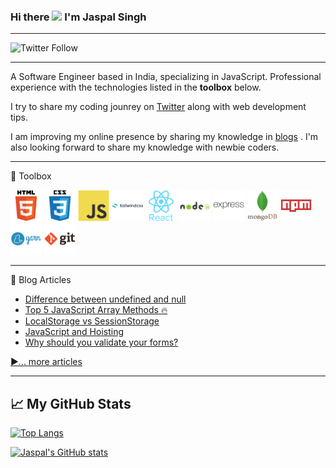 ### Hi there <img src="https://raw.githubusercontent.com/MartinHeinz/MartinHeinz/master/wave.gif" width="30px"> I'm Jaspal Singh

---

![Twitter Follow](https://img.shields.io/twitter/follow/jaspalscodes?style=social)

---

A Software Engineer based in India, specializing in JavaScript. Professional experience with the technologies listed in the **toolbox** below.

I try to share my coding jounrey on [Twitter](https://twitter.com/JaspalSCodes) along with web development tips.

I am improving my online presence by sharing my knowledge in [blogs](https://jaspalscodes.hashnode.dev/) . I'm also looking forward to share my knowledge 
with newbie coders. 

---
🧰 Toolbox

 <img src="https://github.com/devicons/devicon/blob/master/icons/html5/html5-original-wordmark.svg" alt="HTML5" width="50px" height="50px"> <img src="https://github.com/devicons/devicon/blob/master/icons/css3/css3-original-wordmark.svg" alt="CSS" width="50px" height="50px"> <img src="https://github.com/devicons/devicon/blob/master/icons/javascript/javascript-original.svg" alt="JavaScript" width="50px" height="50px"> <img src="https://github.com/devicons/devicon/blob/master/icons/tailwindcss/tailwindcss-original-wordmark.svg" alt="Tailwind CSS" width="50px" height="50px"> <img src="https://github.com/devicons/devicon/blob/master/icons/react/react-original-wordmark.svg" alt="React" width="50px" height="50px"> <img src="https://github.com/devicons/devicon/blob/master/icons/nodejs/nodejs-original-wordmark.svg" alt="Node" width="50px" height="50px"> <img src="https://github.com/devicons/devicon/blob/master/icons/express/express-original-wordmark.svg" alt="Express" width="50px" height="50px"> <img src="https://github.com/devicons/devicon/blob/master/icons/mongodb/mongodb-original-wordmark.svg" alt="MongoDB" width="50px" height="50px"> <img src="https://github.com/devicons/devicon/blob/master/icons/npm/npm-original-wordmark.svg" alt="npm" width="50px" height="50px"> <img src="https://github.com/devicons/devicon/blob/master/icons/yarn/yarn-original-wordmark.svg" alt="yarn" width="50px" height="50px"> <img src="https://github.com/devicons/devicon/blob/master/icons/git/git-original-wordmark.svg" alt="git" width="50px" height="50px">

---

📘 Blog Articles

<!-- BLOG-POST-LIST:START -->
- [Difference between undefined and null](https://jaspalscodes.hashnode.dev/difference-between-undefined-and-null)
- [Top 5 JavaScript Array Methods 🔥](https://jaspalscodes.hashnode.dev/top-5-javascript-array-methods)
- [LocalStorage vs SessionStorage](https://jaspalscodes.hashnode.dev/localstorage-vs-sessionstorage)
- [JavaScript and Hoisting](https://jaspalscodes.hashnode.dev/javascript-and-hoisting)
- [Why should you validate your forms?](https://jaspalscodes.hashnode.dev/why-should-you-validate-your-forms)
<!-- BLOG-POST-LIST:END -->

[▶... more articles](https://jaspalscodes.hashnode.dev/)

---

## &#x1f4c8; My GitHub Stats

[![Top Langs](https://github-readme-stats.vercel.app/api/top-langs/?username=JaspalSingh1998&hide=java,html,css&theme=radical)](https://github.com/anuraghazra/github-readme-stats)

[![Jaspal's GitHub stats](https://github-readme-stats.vercel.app/api?username=JaspalSingh1998&theme=radical)](https://github.com/anuraghazra/github-readme-stats)

<!--
**JaspalSingh1998/JaspalSingh1998** is a ✨ _special_ ✨ repository because its `README.md` (this file) appears on your GitHub profile.

Here are some ideas to get you started:

- 🔭 I’m currently working on ...
- 🌱 I’m currently learning ...
- 👯 I’m looking to collaborate on ...
- 🤔 I’m looking for help with ...
- 💬 Ask me about ...
- 📫 How to reach me: ...
- 😄 Pronouns: ...
- ⚡ Fun fact: ...
-->
